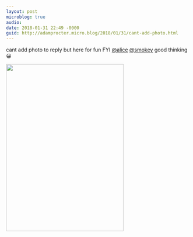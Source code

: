 ```yaml
---
layout: post
microblog: true
audio: 
date: 2018-01-31 22:49 -0000
guid: http://adamprocter.micro.blog/2018/01/31/cant-add-photo.html
---
```

cant add photo to reply but here for fun FYI [@alice](https://micro.blog/alice) [@smokey](https://micro.blog/smokey) good thinking 😀

<img src="http://discursive.adamprocter.co.uk/uploads/2018/af697319ae.jpg" width="322" height="458" />
